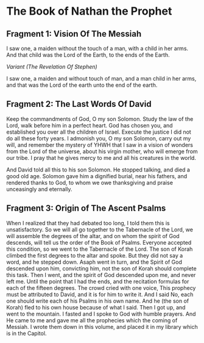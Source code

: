 # The Book of Nathan the Prophet

## Fragment 1: Vision Of The Messiah

I saw one, a maiden without the touch of a man, with a child in her arms. And that child was the Lord of the Earth, to the ends of the Earth.

*Variant (The Revelation Of Stephen)*

I saw one, a maiden and without touch of man, and a man child in her arms, and that was the Lord of the earth unto the end of the earth.

## Fragment 2: The Last Words Of David

Keep the commandments of God, O my son Solomon. Study the law of the Lord, walk before him in a perfect heart. God has chosen you, and established you over all the children of Israel. Execute the justice I did not do all these forty years. I admonish you, O my son Solomon, carry out my will, and remember the mystery of YHWH that I saw in a vision of wonders from the Lord of the universe, about his virgin mother, who will emerge from our tribe. I pray that he gives mercy to me and all his creatures in the world.

And David told all this to his son Solomon. He stopped talking, and died a good old age. Solomon gave him a dignified burial, near his fathers, and rendered thanks to God, to whom we owe thanksgiving and praise unceasingly and eternally.

## Fragment 3: Origin of The Ascent Psalms

When I realized that they had debated too long, I told them this is unsatisfactory. So we will all go together to the Tabernacle of the Lord, we will assemble the degrees of the altar, and on whom the spirit of God descends, will tell us the order of the Book of Psalms. Everyone accepted this condition, so we went to the Tabernacle of the Lord. The son of Korah climbed the first degrees to the altar and spoke. But they did not say a word, and he stepped down. Asaph went in turn, and the Spirit of God descended upon him, convicting him, not the son of Korah should complete this task. Then I went, and the spirit of God descended upon me, and never left me. Until the point that I had the ends, and the recitation formulas for each of the fifteen degrees. The crowd cried with one voice, This prophecy must be attributed to David, and it is for him to write it. And I said No, each one should write each of his Psalms in his own name. And he (the son of Korah) fled to his own house because of what I said. Then I got up, and went to the mountain. I fasted and I spoke to God with humble prayers. And He came to me and gave me all the prophecies which the coming of Messiah. I wrote them down in this volume, and placed it in my library which is in the Capitol.
